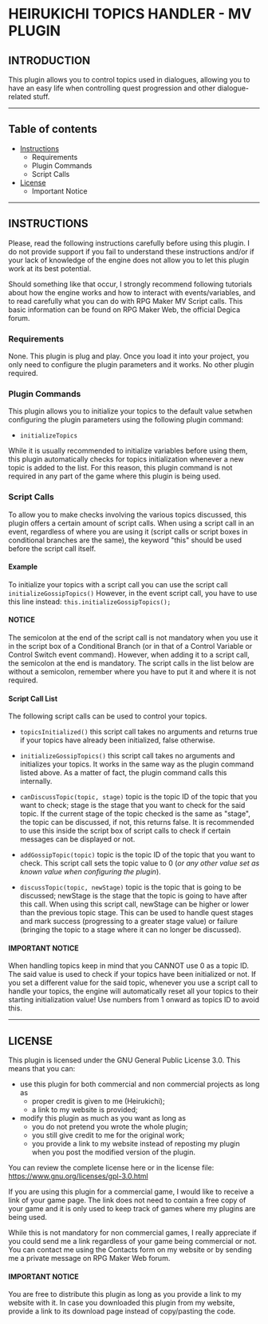 # HEIRUKICHI TOPICS HANDLER - MV PLUGIN

## INTRODUCTION
This plugin allows you to control topics used in dialogues, allowing you to have an easy life when controlling quest progression and other dialogue-related stuff.

------------------------------

## Table of contents
* [Instructions](#instructions)
  - Requirements
  - Plugin Commands
  - Script Calls
* [License](#license)
  - Important Notice

------------------------------

## INSTRUCTIONS
Please, read the following instructions carefully before using this plugin.
I do not provide support if you fail to understand these instructions and/or if your lack of knowledge of the engine does not allow you to let this plugin work at its best potential.

Should something like that occur, I strongly recommend following tutorials about how the engine works and how to interact with events/variables, and to read carefully what you can do with RPG Maker MV Script calls.
This basic information can be found on RPG Maker Web, the official Degica forum.

### Requirements
None. This plugin is plug and play. Once you load it into your project, you only need to configure the plugin parameters and it works. No other plugin required.

### Plugin Commands
This plugin allows you to initialize your topics to the default value setwhen configuring the plugin parameters using the following plugin command:

- ```initializeTopics```

While it is usually recommended to initialize variables before using them, this plugin automatically checks for topics initialization whenever a new topic is added to the list. For this reason, this plugin command is not required in any part of the game where this plugin is being used.

### Script Calls
To allow you to make checks involving the various topics discussed, this plugin offers a certain amount of script calls. When using a script call in an event, regardless of where you are using it (script calls or script boxes in conditional branches are the same), the keyword "this" should be used before the script call itself.

#### Example
To initialize your topics with a script call you can use the script call
```initializeGossipTopics()```
However, in the event script call, you have to use this line instead:
```this.initializeGossipTopics();```

#### NOTICE
The semicolon at the end of the script call is not mandatory when you use it in the script box of a Conditional Branch (or in that of a Control Variable or Control Switch event command). However, when adding it to a script call, the semicolon at the end is mandatory.
The script calls in the list below are without a semicolon, remember where you have to put it and where it is not required.

#### Script Call List
The following script calls can be used to control your topics.

- ```topicsInitialized()```
  this script call takes no arguments and returns true if your topics have
  already been initialized, false otherwise.
- ```initializeGossipTopics()```
  this script call takes no arguments and initializes your topics. It works
  in the same way as the plugin command listed above. As a matter of fact,
  the plugin command calls this internally.

- ```canDiscussTopic(topic, stage)```
  topic is the topic ID of the topic that you want to check;
  stage is the stage that you want to check for the said topic.
  If the current stage of the topic checked is the same as "stage", the
  topic can be discussed, if not, this returns false.
  It is recommended to use this inside the script box of script calls to
  check if certain messages can be displayed or not.

- ```addGossipTopic(topic)```
  topic is the topic ID of the topic that you want to check.
  This script call sets the topic value to 0 (*or any other value set as known value when configuring the plugin*).

- ```discussTopic(topic, newStage)```
  topic is the topic that is going to be discussed;
  newStage is the stage that the topic is going to have after this call.
  When using this script call, newStage can be higher or lower than the
  previous topic stage. This can be used to handle quest stages and mark
  success (progressing to a greater stage value) or failure (bringing the
  topic to a stage where it can no longer be discussed).
  
#### IMPORTANT NOTICE
When handling topics keep in mind that you CANNOT use 0 as a topic ID. The said value is used to check if your topics have been initialized or not. If you set a different value for the said topic, whenever you use a script call to handle your topics, the engine will automatically reset all your topics to their starting initialization value!
Use numbers from 1 onward as topics ID to avoid this.

---------------------------
## LICENSE

This plugin is licensed under the GNU General Public License 3.0. This means that you can:
- use this plugin for both commercial and non commercial projects as long as
  * proper credit is given to me (Heirukichi);
  * a link to my website is provided;
- modify this plugin as much as you want as long as
  * you do not pretend you wrote the whole plugin;
  * you still give credit to me for the original work;
  * you provide a link to my website instead of reposting my plugin when you post the modified version of the plugin.

You can review the complete license here or in the license file:
https://www.gnu.org/licenses/gpl-3.0.html

If you are using this plugin for a commercial game, I would like to receive a link of your game page. The link does not need to contain a free copy of your game and it is only used to keep track of games where my plugins are being used.

While this is not mandatory for non commercial games, I really appreciate if you could send me a link regardless of your game being commercial or not.
You can contact me using the Contacts form on my website or by sending me a private message on RPG Maker Web forum.

#### IMPORTANT NOTICE
You are free to distribute this plugin as long as you provide a link to my website with it. In case you downloaded this plugin from my website, provide a link to its download page instead of copy/pasting the code.
